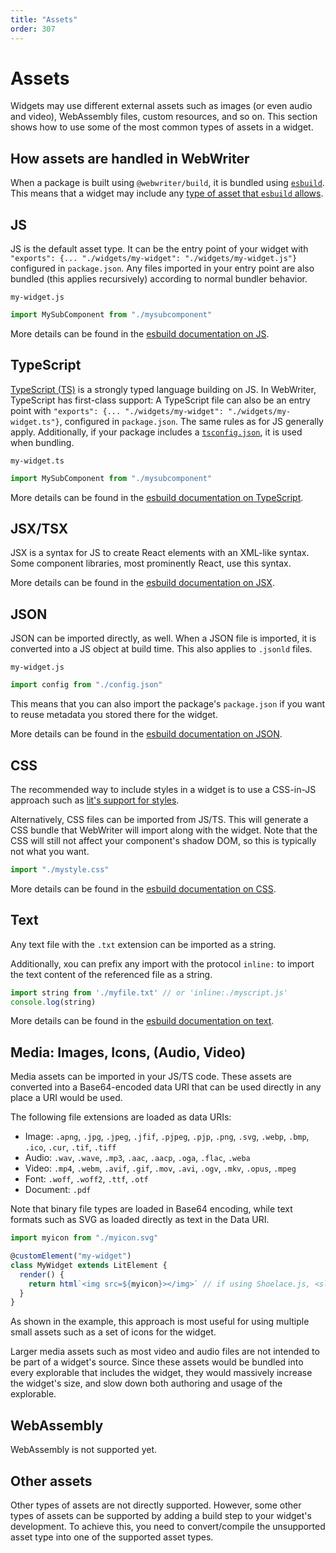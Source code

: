 ```yaml
---
title: "Assets"
order: 307
---
```


# Assets
Widgets may use different external assets such as images (or even audio and video), WebAssembly files, custom resources, and so on. This section shows how to use some of the most common types of assets in a widget.

## How assets are handled in WebWriter
When a package is built using `@webwriter/build`, it is bundled using [`esbuild`](https://esbuild.github.io/). This means that a widget may include any [type of asset that `esbuild` allows](https://esbuild.github.io/content-types/). 

## JS
JS is the default asset type. It can be the entry point of your widget with `"exports": {... "./widgets/my-widget": "./widgets/my-widget.js"}` configured in `package.json`. Any files imported in your entry point are also bundled (this applies recursively) according to normal bundler behavior.

`my-widget.js`
```js
import MySubComponent from "./mysubcomponent"
```

More details can be found in the [esbuild documentation on JS](https://esbuild.github.io/content-types/#javascript).

## TypeScript
[TypeScript (TS)](https://www.typescriptlang.org/) is a strongly typed language building on JS. In WebWriter, TypeScript has first-class support: A TypeScript file can also be an entry point with `"exports": {... "./widgets/my-widget": "./widgets/my-widget.ts"}`, configured in `package.json`. The same rules as for JS generally apply. Additionally, if your package includes a [`tsconfig.json`](https://www.typescriptlang.org/docs/handbook/tsconfig-json.html), it is used when bundling.

`my-widget.ts`
```ts
import MySubComponent from "./mysubcomponent"
```

More details can be found in the [esbuild documentation on TypeScript](https://esbuild.github.io/content-types/#typescript).

## JSX/TSX
JSX is a syntax for JS to create React elements with an XML-like syntax. Some component libraries, most prominently React, use this syntax.

More details can be found in the [esbuild documentation on JSX](https://esbuild.github.io/content-types/#jsx).

## JSON
JSON can be imported directly, as well. When a JSON file is imported, it is converted into a JS object at build time. This also applies to `.jsonld` files.

`my-widget.js`
```js
import config from "./config.json"
```

This means that you can also import the package's `package.json` if you want to reuse metadata you stored there for the widget.

More details can be found in the [esbuild documentation on JSON](https://esbuild.github.io/content-types/#json).

## CSS
The recommended way to include styles in a widget is to use a CSS-in-JS approach such as [lit's support for styles](https://lit.dev/docs/components/styles/). 

Alternatively, CSS files can be imported from JS/TS. This will generate a CSS bundle that WebWriter will import along with the widget. Note that the CSS will still not affect your component's shadow DOM, so this is typically not what you want.

```js
import "./mystyle.css"
```

More details can be found in the [esbuild documentation on CSS](https://esbuild.github.io/content-types/#json).

## Text
Any text file with the `.txt` extension can be imported as a string.

Additionally, xou can prefix any import with the protocol `inline:` to import the text content of the referenced file as a string.

```js
import string from './myfile.txt' // or 'inline:./myscript.js'
console.log(string)
```

More details can be found in the [esbuild documentation on text](https://esbuild.github.io/content-types/#text).

## Media: Images, Icons, (Audio, Video)
Media assets can be imported in your JS/TS code. These assets are converted into a Base64-encoded data URI that can be used directly in any place a URI would be used.

The following file extensions are loaded as data URIs:
- Image: `.apng`, `.jpg`, `.jpeg`, `.jfif`, `.pjpeg`, `.pjp`, `.png`, `.svg`, `.webp`, `.bmp`, `.ico`, `.cur`, `.tif`, `.tiff`
- Audio: `.wav`, `.wave`, `.mp3`, `.aac`, `.aacp`, `.oga`, `.flac`, `.weba`
- Video: `.mp4`, `.webm`, `.avif`, `.gif`, `.mov`, `.avi`, `.ogv`, `.mkv`, `.opus`, `.mpeg`
- Font: `.woff`, `.woff2`, `.ttf`, `.otf`
- Document: `.pdf`

Note that binary file types are loaded in Base64 encoding, while text formats such as SVG as loaded directly as text in the Data URI.

```js
import myicon from "./myicon.svg"

@customElement("my-widget")
class MyWidget extends LitElement {
  render() {
    return html`<img src=${myicon}></img>` // if using Shoelace.js, <sl-icon src=${myicon}></sl-icon> also works
  }
}
```

As shown in the example, this approach is most useful for using multiple small assets such as a set of icons for the widget.

Larger media assets such as most video and audio files are not intended to be part of a widget's source. Since these assets would be bundled into every explorable that includes the widget, they would massively increase the widget's size, and slow down both authoring and usage of the explorable.

## WebAssembly
WebAssembly is not supported yet.

## Other assets
Other types of assets are not directly supported. However, some other types of assets can be supported by adding a build step to your widget's development. To achieve this, you need to convert/compile the unsupported asset type into one of the supported asset types.